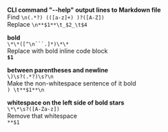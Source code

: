 **CLI command "--help" output lines to Markdown file**       
Find `\n(.*?) (([a-z]+) )?([A-Z])`       
Replace `\n**$1**\t_$2_\t$4`       
       
       
**bold**       
`\*\*([^\n```.]*)\*\*`       
Replace with bold inline code block       
**`$1`**       
       
       
**between parentheses and newline**       
`\)\s?(.*?)\s?\n`       
Make the non-whitespace sentence of it bold       
`) \t**$1**\n`       
       
       
**whitespace on the left side of bold stars**       
`\*\*\s?([A-Za-z])`       
Remove that whitespace       
`**$1`       
       
       
  